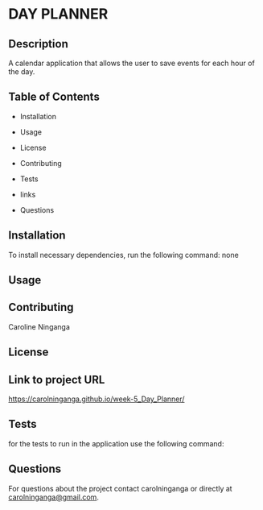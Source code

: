 
# DAY PLANNER

## Description
A calendar application that allows the user to save events for each hour of the day.

## Table of Contents

* Installation

* Usage

* License

* Contributing

* Tests

* links

* Questions

## Installation

To install necessary dependencies, run the following command:
none

## Usage


## Contributing 
Caroline Ninganga

## License


## Link to project URL
https://carolninganga.github.io/week-5_Day_Planner/

## Tests

for the tests to run in the application use the following command:


## Questions

For questions about the project contact carolninganga or directly at carolninganga@gmail.com.

